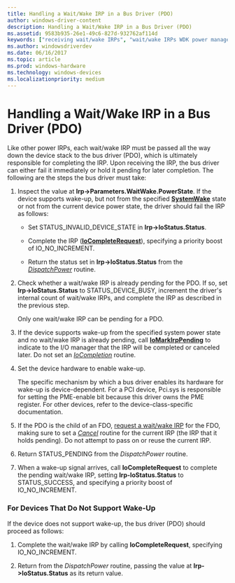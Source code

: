 ```yaml
---
title: Handling a Wait/Wake IRP in a Bus Driver (PDO)
author: windows-driver-content
description: Handling a Wait/Wake IRP in a Bus Driver (PDO)
ms.assetid: 9583b935-26e1-49c6-827d-932762af114d
keywords: ["receiving wait/wake IRPs", "wait/wake IRPs WDK power management , receiving", "bus drivers WDK power management"]
ms.author: windowsdriverdev
ms.date: 06/16/2017
ms.topic: article
ms.prod: windows-hardware
ms.technology: windows-devices
ms.localizationpriority: medium
---
```


# Handling a Wait/Wake IRP in a Bus Driver (PDO)





Like other power IRPs, each wait/wake IRP must be passed all the way down the device stack to the bus driver (PDO), which is ultimately responsible for completing the IRP. Upon receiving the IRP, the bus driver can either fail it immediately or hold it pending for later completion. The following are the steps the bus driver must take:

1.  Inspect the value at **Irp-&gt;Parameters.WaitWake.PowerState**. If the device supports wake-up, but not from the specified [**SystemWake**](systemwake.md) state or not from the current device power state, the driver should fail the IRP as follows:

    -   Set STATUS\_INVALID\_DEVICE\_STATE in **Irp-&gt;IoStatus.Status**.

    -   Complete the IRP ([**IoCompleteRequest**](https://msdn.microsoft.com/library/windows/hardware/ff548343)), specifying a priority boost of IO\_NO\_INCREMENT.

    -   Return the status set in **Irp-&gt;IoStatus.Status** from the [*DispatchPower*](https://msdn.microsoft.com/library/windows/hardware/ff543354) routine.

2.  Check whether a wait/wake IRP is already pending for the PDO. If so, set **Irp-&gt;IoStatus.Status** to STATUS\_DEVICE\_BUSY, increment the driver's internal count of wait/wake IRPs, and complete the IRP as described in the previous step.

    Only one wait/wake IRP can be pending for a PDO.

3.  If the device supports wake-up from the specified system power state and no wait/wake IRP is already pending, call [**IoMarkIrpPending**](https://msdn.microsoft.com/library/windows/hardware/ff549422) to indicate to the I/O manager that the IRP will be completed or canceled later. Do not set an [*IoCompletion*](https://msdn.microsoft.com/library/windows/hardware/ff548354) routine.

4.  Set the device hardware to enable wake-up.

    The specific mechanism by which a bus driver enables its hardware for wake-up is device-dependent. For a PCI device, Pci.sys is responsible for setting the PME-enable bit because this driver owns the PME register. For other devices, refer to the device-class-specific documentation.

5.  If the PDO is the child of an FDO, [request a wait/wake IRP](sending-a-wait-wake-irp.md) for the FDO, making sure to set a [*Cancel*](https://msdn.microsoft.com/library/windows/hardware/ff540742) routine for the current IRP (the IRP that it holds pending). Do not attempt to pass on or reuse the current IRP.

6.  Return STATUS\_PENDING from the *DispatchPower* routine.

7.  When a wake-up signal arrives, call **IoCompleteRequest** to complete the pending wait/wake IRP, setting **Irp-IoStatus.Status** to STATUS\_SUCCESS, and specifying a priority boost of IO\_NO\_INCREMENT.

### For Devices That Do Not Support Wake-Up

If the device does not support wake-up, the bus driver (PDO) should proceed as follows:

1.  Complete the wait/wake IRP by calling **IoCompleteRequest**, specifying IO\_NO\_INCREMENT.

2.  Return from the *DispatchPower* routine, passing the value at **Irp-&gt;IoStatus.Status** as its return value.

 

 




